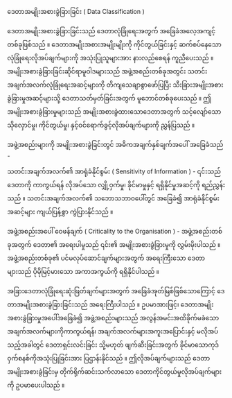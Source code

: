 ဒေတာအမျိုးအစားခွဲခြားခြင်း ( Data Classification )

ဒေတာအမျိုးအစားခွဲခြားခြင်းသည် ဒေတာလုံခြုံရေးအတွက် အခြေခံအလေ့အကျင့်တစ်ခုဖြစ်သည် ။ ဒေတာအမျိုးအစားအမျိုးမျိုးကို ကိုင်တွယ်ခြင်းနှင့် ဆက်စပ်နေသော လုံခြုံရေးလိုအပ်ချက်များကို အသုံးပြုသူများအား နားလည်စေရန် ကူညီပေးသည် ။ အမျိုးအစားခွဲခြားခြင်းဆိုင်ရာမူဝါဒများသည် အဖွဲ့အစည်းတစ်ခုအတွင်း သတင်းအချက်အလက်လုံခြုံရေးအဆင့်များကို တိကျသေချာစွာဖော်ပြပြီး သီးခြားအမျိုးအစားခွဲခြားမှုအဆင့်များသို့ ဒေတာသတ်မှတ်ခြင်းအတွက် မူဘောင်တစ်ခုပေးသည် ။ ဤအမျိုးအစားခွဲခြားမှုများသည် အမျိုးအစားခွဲထားသောဒေတာအတွက် သင့်လျော်သောသိုလှောင်မှု၊ ကိုင်တွယ်မှု၊ နှင့်ဝင်ရောက်ခွင့်လိုအပ်ချက်များကို ညွှန်ပြသည် ။

အဖွဲ့အစည်းများကို အမျိုးအစားခွဲခြင်းတွင် အဓိကအချက်နှစ်ချက်အပေါ် အခြေခံသည် -

သတင်းအချက်အလက်၏ အာရုံခံနိုင်စွမ်း ( Sensitivity of Information ) - ၎င်းသည် ဒေတာကို ကာကွယ်ရန် လိုအပ်သော လျှို့ဝှက်မှု၊ ခိုင်မာမှုနှင့် ရရှိနိုင်မှုအဆင့်ကို ရည်ညွှန်းသည် ။ သတင်းအချက်အလက်၏ သဘောသဘာဝပေါ်တွင် အခြေခံ၍ အာရုံခံနိုင်စွမ်းအဆင့်များ ကျယ်ပြန့်စွာ ကွဲပြားနိုင်သည် ။

အဖွဲ့အစည်းအပေါ် ဝေဖန်ချက် ( Criticality to the Organisation ) - အဖွဲ့အစည်းတစ်ခုအတွက် ဒေတာ၏ အရေးပါမှုသည် ၎င်း၏ အမျိုးအစားခွဲခြားမှုကို လွှမ်းမိုးပါသည် ။ အဖွဲ့အစည်းတစ်ခု၏ ပင်မလုပ်ဆောင်ချက်များအတွက် အရေးကြီးသော ဒေတာများသည် ပိုမိုမြင့်မားသော အကာအကွယ်ကို ရရှိနိုင်ပါသည် ။

အခြားဒေတာလုံခြုံရေးဆုံးဖြတ်ချက်များအတွက် အခြေခံအုတ်မြစ်ဖြစ်သောကြောင့် ဒေတာအမျိုးအစားခွဲခြားခြင်းသည် အရေးကြီးပါသည် ။ ဥပမာအားဖြင့်၊ ဒေတာအမျိုးအစားခွဲခြားမှုအပေါ်အခြေခံ၍ အဖွဲ့အစည်းများသည် အလွန်အမင်းအထိခိုက်မခံသောအချက်အလက်များကိုကာကွယ်ရန်၊ အချက်အလက်များအကူးအပြောင်းနှင့် မလိုအပ်သည့်အခါတွင် ဒေတာရှင်းလင်းခြင်း သို့မဟုတ် ဖျက်ဆီးခြင်းအတွက် ခိုင်မာသောကုဒ်ဝှက်စနစ်ကိုအသုံးပြုခြင်းအား ပြဌာန်းနိုင်သည် ။ ဤလိုအပ်ချက်များသည် ဒေတာအမျိုးအစားခွဲခြင်းမှ တိုက်ရိုက်ဆင်းသက်လာသော ဒေတာကိုင်တွယ်မှုလိုအပ်ချက်များကို ဥပမာပေးပါသည် ။